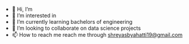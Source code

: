 - 👋 Hi, I’m 
- 👀 I’m interested in 
- 🌱 I’m currently learning bachelors of engineering
- 💞️ I’m looking to collaborate on data science projects
- 📫 How to reach me reach me through shreyasbyahatti19@gmail.com

<!---
ShreyasByahatti03/ShreyasByahatti03 is a ✨ special ✨ repository because its `README.md` (this file) appears on your GitHub profile.
You can click the Preview link to take a look at your changes.
--->

